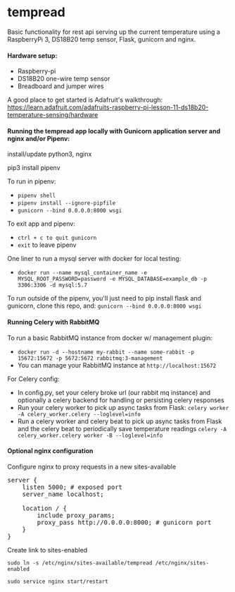 # tempread
Basic functionality for rest api serving up the current temperature using a RaspberryPi 3, DS18B20 temp sensor, Flask, gunicorn and nginx.

#### Hardware setup:
* Raspberry-pi
* DS18B20 one-wire temp sensor
* Breadboard and jumper wires

A good place to get started is Adafruit's walkthrough: https://learn.adafruit.com/adafruits-raspberry-pi-lesson-11-ds18b20-temperature-sensing/hardware


#### Running the tempread app locally with Gunicorn application server and nginx and/or Pipenv:

install/update python3, nginx

pip3 install pipenv

To run in pipenv:

* ```pipenv shell```
* ```pipenv install --ignore-pipfile```
* ```gunicorn --bind 0.0.0.0:8000 wsgi```

To exit app and pipenv:

* ```ctrl + c to quit gunicorn```
* ```exit``` to leave pipenv

One liner to run a mysql server with docker for local testing:
* ```docker run --name mysql_container_name -e MYSQL_ROOT_PASSWORD=password -e MYSQL_DATABASE=example_db -p 3306:3306 -d mysql:5.7```

To run outside of the pipenv, you'll just need to pip install flask and gunicorn, clone this repo, and:
```gunicorn --bind 0.0.0.0:8000 wsgi```


#### Running Celery with RabbitMQ
To run a basic RabbitMQ instance from docker w/ management plugin:
* ```docker run -d --hostname my-rabbit --name some-rabbit -p 15672:15672 -p 5672:5672 rabbitmq:3-management```
* You can manage your RabbitMQ instance at `http://localhost:15672`

For Celery config:
* In config.py, set your celery broke url (our rabbit mq instance) and optionally a celery backend for handling or persisting celery responses
* Run your celery worker to pick up async tasks from Flask: `celery worker -A celery_worker.celery --loglevel=info`
* Run a celery worker and celery beat to pick up async tasks from Flask and the celery beat to periodically save temperature readings 
```celery -A celery_worker.celery worker -B --loglevel=info```

#### Optional nginx configuration
Configure nginx to proxy requests in a new sites-available<br/>
<pre>
server {
    listen 5000; # exposed port
    server_name localhost;

    location / {
        include proxy_params;
        proxy_pass http://0.0.0.0:8000; # gunicorn port
    }
}
</pre>

Create link to sites-enabled

```sudo ln -s /etc/nginx/sites-available/tempread /etc/nginx/sites-enabled```

```sudo service nginx start/restart```

